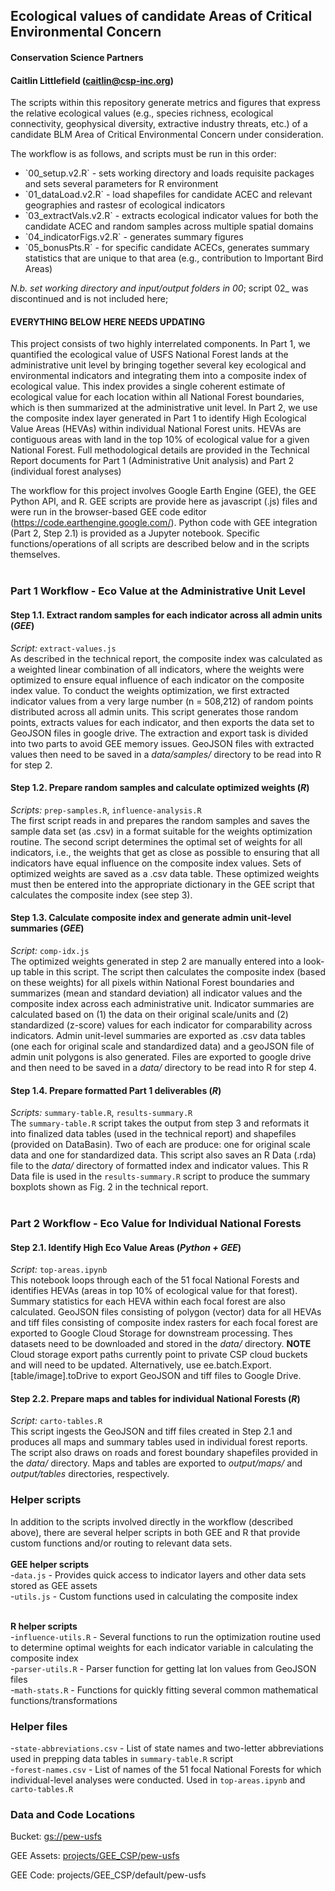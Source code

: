 ## Ecological values of candidate Areas of Critical Environmental Concern
#### Conservation Science Partners
#### Caitlin Littlefield (caitlin@csp-inc.org)

The scripts within this repository generate metrics and figures that express the relative ecological values (e.g., species richness, ecological connectivity, geophysical diversity, extractive industry threats, etc.) of a candidate BLM Area of Critical Environmental Concern under consideration. 

The workflow is as follows, and scripts must be run in this order: 
<ul>
 <li>`00_setup.v2.R` - sets working directory and loads requisite packages and sets several parameters for R environment</li>
 <li>`01_dataLoad.v2.R` - load shapefiles for candidate ACEC and relevant geographies and rastesr of ecological indicators</li>
 <li>`03_extractVals.v2.R` - extracts ecological indicator values for both the candidate ACEC and random samples across multiple spatial domains</li>
 <li>`04_indicatorFigs.v2.R` - generates summary figures</li>
 <li>`05_bonusPts.R` - for specific candidate ACECs, generates summary statistics that are unique to that area (e.g., contribution to Important Bird Areas)</li>
</ul>

_N.b. set working directory and input/output folders in 00_; script 02_ was discontinued and is not included here; 



#### EVERYTHING BELOW HERE NEEDS UPDATING ####



This project consists of two highly interrelated components. In Part 1, we quantified the ecological value of USFS National Forest lands at the administrative unit level by bringing together several key ecological and environmental indicators and integrating them into a composite index of ecological value. This index provides a single coherent estimate of ecological value for each location within all National Forest boundaries, which is then summarized at the administrative unit level. In Part 2, we use the composite index layer generated in Part 1 to identify High Ecological Value Areas (HEVAs) within individual National Forest units. HEVAs are contiguous areas with land in the top 10% of ecological value for a given National Forest. Full methodological details are provided in the Technical Report documents for Part 1 (Administrative Unit analysis) and Part 2 (individual forest analyses)

The workflow for this project involves Google Earth Engine (GEE), the GEE Python API, and R. GEE scripts are provide here as javascript (.js) files and were run in the browser-based GEE code editor (https://code.earthengine.google.com/). Python code with GEE integration (Part 2, Step 2.1) is provided as a Jupyter notebook. Specific functions/operations of all scripts are described below and in the scripts themselves. <br><br>

### Part 1 Workflow - Eco Value at the Administrative Unit Level
#### Step 1.1. Extract random samples for each indicator across all admin units (_GEE_)
_Script:_ `extract-values.js`<br>
As described in the technical report, the composite index was calculated as a weighted linear combination of all indicators, where the weights were optimized to ensure equal influence of each indicator on the composite index value. To conduct the weights optimization, we first extracted indicator values from a very large number (n = 508,212) of random points distributed across all admin units. This script generates those random points, extracts values for each indicator, and then exports the data set to GeoJSON files in google drive. The extraction and export task is divided into two parts to avoid GEE memory issues. GeoJSON files with extracted values then need to be saved in a _data/samples/_ directory to be read into R for step 2.

#### Step 1.2. Prepare random samples and calculate optimized weights (_R_)
_Scripts:_ `prep-samples.R`, `influence-analysis.R`<br>
The first script reads in and prepares the random samples and saves the sample data set (as .csv) in a format suitable for the weights optimization routine. The second script determines the optimal set of weights for all indicators, i.e., the weights that get as close as possible to ensuring that all indicators have equal influence on the composite index values. Sets of optimized weights are saved as a .csv data table. These optimized weights must then be entered into the appropriate dictionary in the GEE script that calculates the composite index (see step 3).

#### Step 1.3. Calculate composite index and generate admin unit-level summaries (_GEE_)
_Script:_ `comp-idx.js`<br>
The optimized weights generated in step 2 are manually entered into a look-up table in this script. The script then calculates the composite index (based on these weights) for all pixels within National Forest boundaries and summarizes (mean and standard deviation) all indicator values and the composite index across each administrative unit. Indicator summaries are calculated based on (1) the data on their original scale/units and (2) standardized (z-score) values for each indicator for comparability across indicators. Admin unit-level summaries are exported as .csv data tables (one each for original scale and standardized data) and a geoJSON file of admin unit polygons is also generated. Files are exported to google drive and then need to be saved in a _data/_ directory to be read into R for step 4.

#### Step 1.4. Prepare formatted Part 1 deliverables (_R_)
_Scripts:_ `summary-table.R`, `results-summary.R`<br>
The `summary-table.R` script takes the output from step 3 and reformats it into finalized data tables (used in the technical report) and shapefiles (provided on DataBasin). Two of each are produce: one for original scale data and one for standardized data. This script also saves an R Data (.rda) file to the _data/_ directory of formatted index and indicator values. This R Data file is used in the `results-summary.R` script to produce the summary boxplots shown as Fig. 2 in the technical report. <br><br>


### Part 2 Workflow - Eco Value for Individual National Forests
#### Step 2.1. Identify High Eco Value Areas (_Python + GEE_)
_Script:_ `top-areas.ipynb` <br>
This notebook loops through each of the 51 focal National Forests and identifies HEVAs (areas in top 10% of ecological value for that forest). Summary statistics for each HEVA within each focal forest are also calculated. GeoJSON files consisting of polygon (vector) data for all HEVAs and tiff files consisting of composite index rasters for each focal forest are exported to Google Cloud Storage for downstream processing. Thes datasets need to be downloaded and stored in the _data/_ directory. **NOTE** Cloud storage export paths currently point to private CSP cloud buckets and will need to be updated. Alternatively, use ee.batch.Export.[table/image].toDrive to export GeoJSON and tiff files to Google Drive.

#### Step 2.2. Prepare maps and tables for individual National Forests (_R_)
_Script:_ `carto-tables.R` <br>
This script ingests the GeoJSON and tiff files created in Step 2.1 and produces all maps and summary tables used in individual forest reports. The script also draws on roads and forest boundary shapefiles provided in the _data/_ directory. Maps and tables are exported to _output/maps/_ and _output/tables_ directories, respectively.


### Helper scripts
In addition to the scripts involved directly in the workflow (described above), there are several helper scripts in both GEE and R that provide custom functions and/or routing to relevant data sets.<br><br>
__GEE helper scripts__<br>
-`data.js` - Provides quick access to indicator layers and other data sets stored as GEE assets <br>
-`utils.js` - Custom functions used in calculating the composite index <br><br>

__R helper scripts__<br>
-`influence-utils.R` - Several functions to run the optimization routine used to determine optimal weights for each indicator variable in calculating the composite index <br>
-`parser-utils.R` - Parser function for getting lat lon values from GeoJSON files <br>
-`math-stats.R` - Functions for quickly fitting several common mathematical functions/transformations <br>

### Helper files
-`state-abbreviations.csv` - List of state names and two-letter abbreviations used in prepping data tables in `summary-table.R` script <br>
-`forest-names.csv` - List of names of the 51 focal National Forests for which individual-level analyses were conducted. Used in `top-areas.ipynb` and `carto-tables.R` <br>

### Data and Code Locations
Bucket: [gs://pew-usfs](https://storage.cloud.google.com/pew-usfs)

GEE Assets: [projects/GEE_CSP/pew-usfs](https://code.earthengine.google.com/?asset=projects/GEE_CSP/pew-usfs)

GEE Code: projects/GEE_CSP/default/pew-usfs

